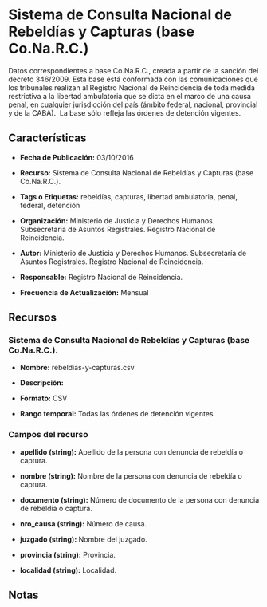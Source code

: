 Sistema de Consulta Nacional de Rebeldías y Capturas (base Co.Na.R.C.)
======================================================================

Datos correspondientes a base Co.Na.R.C., creada a partir de la sanción del decreto 346/2009. Esta base está conformada con las comunicaciones que los tribunales realizan al Registro Nacional de Reincidencia de toda medida restrictiva a la libertad ambulatoria que se dicta en el marco de una causa penal, en cualquier jurisdicción del país (ámbito federal, nacional, provincial y de la CABA).  La base sólo refleja las órdenes de detención vigentes.

Características
---------------

-   **Fecha de Publicación:** 03/10/2016

-   **Recurso:** Sistema de Consulta Nacional de Rebeldías y Capturas (base Co.Na.R.C.).

-   **Tags o Etiquetas:** rebeldías, capturas, libertad ambulatoria, penal, federal, detención

-   **Organización:** Ministerio de Justicia y Derechos Humanos. Subsecretaría de Asuntos Registrales. Registro Nacional de Reincidencia.

-   **Autor:** Ministerio de Justicia y Derechos Humanos. Subsecretaría de Asuntos Registrales. Registro Nacional de Reincidencia.

-   **Responsable:** Registro Nacional de Reincidencia.

-   **Frecuencia de Actualización:** Mensual

Recursos
--------

### Sistema de Consulta Nacional de Rebeldías y Capturas (base Co.Na.R.C.).

-   **Nombre:** rebeldias-y-capturas.csv

-   **Descripción:**

-   **Formato:** CSV

-   **Rango temporal:** Todas las órdenes de detención vigentes

### Campos del recurso

-   **apellido (string):** Apellido de la persona con denuncia de rebeldía o captura.

-   **nombre (string):** Nombre de la persona con denuncia de rebeldía o captura.

-   **documento (string):** Número de documento de la persona con denuncia de rebeldía o captura.

-   **nro_causa (string):** Número de causa.

-   **juzgado (string):** Nombre del juzgado.

-   **provincia (string):** Provincia.

-   **localidad (string):** Localidad.

Notas
-----

